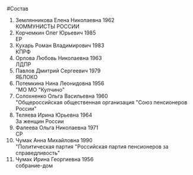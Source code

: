 #Состав
1. Землянникова Елена Николаевна 1962   
    КОММУНИСТЫ РОССИИ
2. Корчемкин Олег Юрьевич 1985   
    ЕР
3. Кухарь Роман Владимирович 1983   
    КПРФ
4. Орлова Любовь Николаевна 1963   
    ЛДПР
5. Павлов Дмитрий Сергеевич 1979   
    ЯБЛОКО
6. Потемкина Нина Леонидовна 1956   
    "МО МО "Купчино"
7. Солохненко Ольга Васильевна 1960   
    "Общероссийская общественная организация "Союз пенсионеров России"
8. Теляева Ирина Юрьевна 1964   
    За женщин России
9. Фалеева Ольга Николаевна 1971   
    СР
10. Чумак Анна Михайловна 1990   
    "Политическая партия "Российская партия пенсионеров за справедливость"
11. Чумак Ирина Георгиевна 1956   
    собрание-дом
